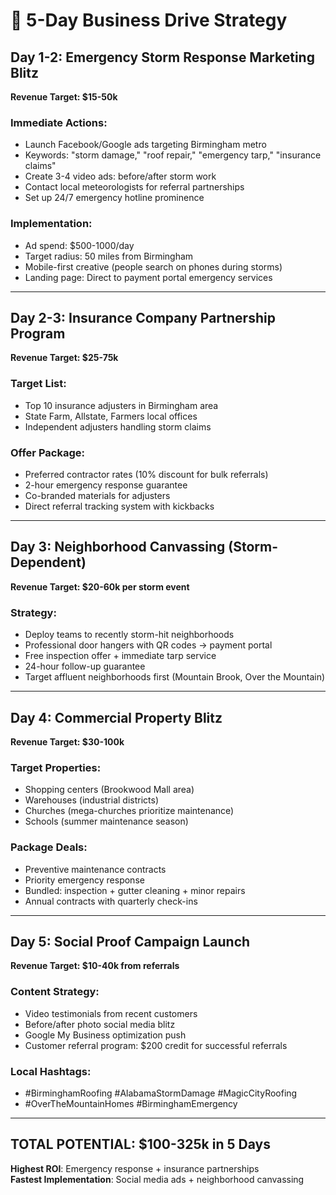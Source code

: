 # 🚀 5-Day Business Drive Strategy

## Day 1-2: Emergency Storm Response Marketing Blitz
**Revenue Target: $15-50k**

### Immediate Actions:
- Launch Facebook/Google ads targeting Birmingham metro
- Keywords: "storm damage," "roof repair," "emergency tarp," "insurance claims"
- Create 3-4 video ads: before/after storm work
- Contact local meteorologists for referral partnerships
- Set up 24/7 emergency hotline prominence

### Implementation:
- Ad spend: $500-1000/day
- Target radius: 50 miles from Birmingham
- Mobile-first creative (people search on phones during storms)
- Landing page: Direct to payment portal emergency services

---

## Day 2-3: Insurance Company Partnership Program  
**Revenue Target: $25-75k**

### Target List:
- Top 10 insurance adjusters in Birmingham area
- State Farm, Allstate, Farmers local offices
- Independent adjusters handling storm claims

### Offer Package:
- Preferred contractor rates (10% discount for bulk referrals)
- 2-hour emergency response guarantee
- Co-branded materials for adjusters
- Direct referral tracking system with kickbacks

---

## Day 3: Neighborhood Canvassing (Storm-Dependent)
**Revenue Target: $20-60k per storm event**

### Strategy:
- Deploy teams to recently storm-hit neighborhoods
- Professional door hangers with QR codes → payment portal
- Free inspection offer + immediate tarp service
- 24-hour follow-up guarantee
- Target affluent neighborhoods first (Mountain Brook, Over the Mountain)

---

## Day 4: Commercial Property Blitz
**Revenue Target: $30-100k**

### Target Properties:
- Shopping centers (Brookwood Mall area)
- Warehouses (industrial districts)
- Churches (mega-churches prioritize maintenance)
- Schools (summer maintenance season)

### Package Deals:
- Preventive maintenance contracts
- Priority emergency response
- Bundled: inspection + gutter cleaning + minor repairs
- Annual contracts with quarterly check-ins

---

## Day 5: Social Proof Campaign Launch
**Revenue Target: $10-40k from referrals**

### Content Strategy:
- Video testimonials from recent customers
- Before/after photo social media blitz
- Google My Business optimization push
- Customer referral program: $200 credit for successful referrals

### Local Hashtags:
- #BirminghamRoofing #AlabamaStormDamage #MagicCityRoofing
- #OverTheMountainHomes #BirminghamEmergency

---

## TOTAL POTENTIAL: $100-325k in 5 Days
**Highest ROI**: Emergency response + insurance partnerships  
**Fastest Implementation**: Social media ads + neighborhood canvassing